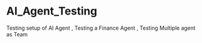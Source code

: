 # AI_Agent_Testing
Testing setup of AI Agent , Testing a Finance Agent , Testing Multiple agent as Team
